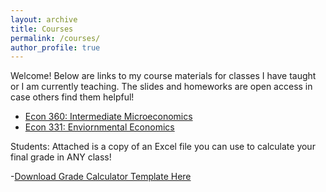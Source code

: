 ```yaml
---
layout: archive
title: Courses
permalink: /courses/
author_profile: true
---
```


Welcome! Below are links to my course materials for classes I have taught or I am currently teaching.
The slides and homeworks are open access in case others find them helpful!

- [Econ 360: Intermediate Microeconomics](/econ360/)
- [Econ 331: Enviornmental Economics](/econ331/)

Students: Attached is a copy of an Excel file you can use to calculate your final grade in ANY class!
<p>
-<a target="_blank" rel="noopener noreferrer" href="https://casetatro.github.io/files/Grade Calculator.xlsx">Download Grade Calculator Template Here</a>
</p>
